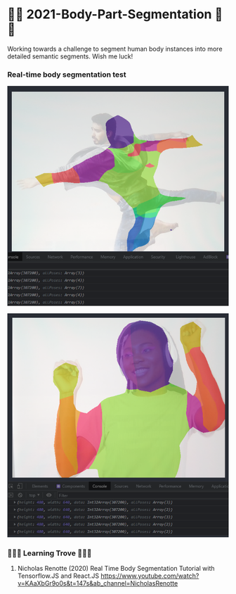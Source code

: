 # 💪🦶 2021-Body-Part-Segmentation 🦵🧠
Working towards a challenge to segment human body instances into more detailed semantic segments. 
Wish me luck!

### Real-time body segmentation test

![Real time body segmentation test1](https://github.com/Coding-Forest/2021-Body-Part-Segmentation/blob/main/01%20Project%201%20-%20real-time%20BodyPix/bodySeg1.png)

![Real time body segmentation test2](https://github.com/Coding-Forest/2021-Body-Part-Segmentation/blob/main/01%20Project%201%20-%20real-time%20BodyPix/bodySeg2.png)



### 🌳🌳🌳 Learning Trove 🌳🌳🌳
1. Nicholas Renotte (2020) Real Time Body Segmentation Tutorial with Tensorflow.JS and React.JS 
  https://www.youtube.com/watch?v=KAaXbGr9o0s&t=147s&ab_channel=NicholasRenotte
